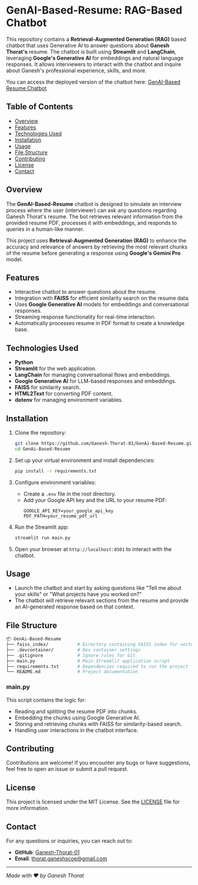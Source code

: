 # GenAI-Based-Resume: RAG-Based Chatbot

This repository contains a **Retrieval-Augmented Generation (RAG)** based chatbot that uses Generative AI to answer questions about **Ganesh Thorat's** resume. The chatbot is built using **Streamlit** and **LangChain**, leveraging **Google's Generative AI** for embeddings and natural language responses. It allows interviewers to interact with the chatbot and inquire about Ganesh's professional experience, skills, and more.

You can access the deployed version of the chatbot here: <a href="https://ganeshthorat.streamlit.app/" target="_blank">GenAI-Based Resume Chatbot</a>

## Table of Contents
- [Overview](#overview)
- [Features](#features)
- [Technologies Used](#technologies-used)
- [Installation](#installation)
- [Usage](#usage)
- [File Structure](#file-structure)
- [Contributing](#contributing)
- [License](#license)
- [Contact](#contact)

## Overview
The **GenAI-Based-Resume** chatbot is designed to simulate an interview process where the user (interviewer) can ask any questions regarding Ganesh Thorat's resume. The bot retrieves relevant information from the provided resume PDF, processes it with embeddings, and responds to queries in a human-like manner. 

This project uses **Retrieval-Augmented Generation (RAG)** to enhance the accuracy and relevance of answers by retrieving the most relevant chunks of the resume before generating a response using **Google's Gemini Pro** model.

## Features
- Interactive chatbot to answer questions about the resume.
- Integration with **FAISS** for efficient similarity search on the resume data.
- Uses **Google Generative AI** models for embeddings and conversational responses.
- Streaming response functionality for real-time interaction.
- Automatically processes resume in PDF format to create a knowledge base.

## Technologies Used
- **Python**
- **Streamlit** for the web application.
- **LangChain** for managing conversational flows and embeddings.
- **Google Generative AI** for LLM-based responses and embeddings.
- **FAISS** for similarity search.
- **HTML2Text** for converting PDF content.
- **dotenv** for managing environment variables.

## Installation

1. Clone the repository:
   ```bash
   git clone https://github.com/Ganesh-Thorat-01/GenAi-Based-Resume.git
   cd GenAi-Based-Resume
   ```

2. Set up your virtual environment and install dependencies:
   ```bash
   pip install -r requirements.txt
   ```

3. Configure environment variables:
   - Create a `.env` file in the root directory.
   - Add your Google API key and the URL to your resume PDF:
     ```
     GOOGLE_API_KEY=your_google_api_key
     PDF_PATH=your_resume_pdf_url
     ```

4. Run the Streamlit app:
   ```bash
   streamlit run main.py
   ```

5. Open your browser at `http://localhost:8501` to interact with the chatbot.

## Usage

- Launch the chatbot and start by asking questions like "Tell me about your skills" or "What projects have you worked on?"
- The chatbot will retrieve relevant sections from the resume and provide an AI-generated response based on that context.

## File Structure

```bash
📦 GenAi-Based-Resume
├── faiss_index/           # Directory containing FAISS index for vector storage
├── .devcontainer/         # Dev container settings
├── .gitignore             # Ignore rules for Git
├── main.py                # Main Streamlit application script
├── requirements.txt       # Dependencies required to run the project
└── README.md              # Project documentation
```

### main.py

This script contains the logic for:
- Reading and splitting the resume PDF into chunks.
- Embedding the chunks using Google Generative AI.
- Storing and retrieving chunks with FAISS for similarity-based search.
- Handling user interactions in the chatbot interface.

## Contributing
Contributions are welcome! If you encounter any bugs or have suggestions, feel free to open an issue or submit a pull request.

## License
This project is licensed under the MIT License. See the [LICENSE](LICENSE) file for more information.

## Contact
For any questions or inquiries, you can reach out to:
- **GitHub**: [Ganesh-Thorat-01](https://github.com/Ganesh-Thorat-01)
- **Email**: thorat.ganeshscoe@gmail.com
---

*Made with ❤️ by Ganesh Thorat*

